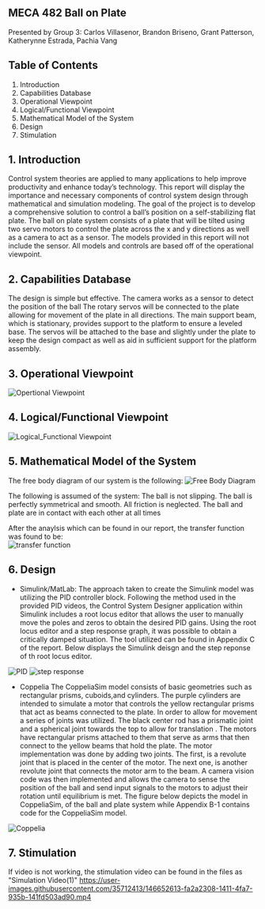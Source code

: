 ## MECA 482 Ball on Plate 
Presented by Group 3: Carlos Villasenor,
Brandon Briseno,
Grant Patterson,
Katherynne Estrada,
Pachia Vang
 

## Table of Contents 
 1. Introduction
 2. Capabilities Database 
 3. Operational Viewpoint 
 4. Logical/Functional Viewpoint 
 5. Mathematical Model of the System 
 6. Design
 7. Stimulation 


## 1. Introduction 
Control system theories are applied to many applications to help improve productivity and enhance today’s technology. This report will display the importance and necessary components of control system design through mathematical and simulation modeling. The goal of the project is to develop a comprehensive solution to control a ball’s position on a self-stabilizing flat plate. The ball on plate system consists of a plate that will be tilted using two servo motors to control the plate across the x and y directions as well as a camera to act as a sensor. The models provided in this report will not include the sensor. All models and controls are based off of the operational viewpoint.

## 2. Capabilities Database
The design is simple but effective.
The camera works as a sensor to detect the position of the ball
The rotary servos will be connected to the plate allowing for movement of the plate in all directions.
The main support beam, which is stationary, provides support to the platform to ensure a leveled base.
The servos will be attached to the base and slightly under the plate to keep the design compact as well as aid in sufficient support for the platform assembly. 

## 3. Operational Viewpoint 
![Opertional Viewpoint](https://user-images.githubusercontent.com/35712413/144789129-284a001f-f0cc-4ce9-9b9b-4296c430aad4.jpg)

## 4. Logical/Functional Viewpoint 
![Logical_Functional Viewpoint](https://user-images.githubusercontent.com/35712413/144789135-3cbc3698-73db-405e-968a-6798f5b5117d.jpg)

## 5. Mathematical Model of the System 
The free body diagram of our system is the following: 
![Free Body Diagram](https://user-images.githubusercontent.com/35712413/146634759-ef89ca2f-2c76-4e8e-9ba9-480f7d11f069.jpg)

The following is assumed of the system:
The ball is not slipping.
The ball is perfectly symmetrical and smooth. 
All friction is neglected. 
The ball and plate are in contact with each other at all times

After the anaylsis which can be found in our report, the transfer function was found to be:  
![transfer function](https://user-images.githubusercontent.com/35712413/146634880-bc643f6d-3fa2-48f9-b059-da4296a98603.JPG)

## 6. Design 
- Simulink/MatLab: 
The approach taken to create the Simulink model was utilizing the PID controller block. Following the method used in the provided PID videos, the Control System Designer application within Simulink includes a root locus editor that allows the user to manually move the poles and zeros to obtain the desired PID gains.  Using the root locus editor and a step response graph, it was possible to obtain a critically damped situation. The tool utilized can be found in Appendix C of the report. Below displays the Simulink deisgn and the step reponse of th root locus editor. 

![PID](https://user-images.githubusercontent.com/35712413/146652809-41757709-f5c9-40b0-a0fc-0da82e579db1.JPG)
![step response](https://user-images.githubusercontent.com/35712413/146652804-41bb9f63-abd6-427c-9190-2a672497eee7.JPG)

- Coppelia 
The CoppeliaSim model consists of basic geometries such as rectangular prisms, cuboids,and cylinders. The purple cylinders are intended to simulate a motor that controls the yellow rectangular prisms that act as beams connected to the plate. In order to allow for movement a series of joints was utilized. The black center rod has a prismatic joint and a spherical joint towards the top to allow for translation . The motors have rectangular prisms attached to them that serve as arms that then connect to the yellow beams that hold the plate. The motor implementation was done by adding two joints. The first, is a revolute joint that is placed in the center of the motor. The next one, is another revolute joint that connects the motor arm to the beam. A camera vision code was then implemented and allows the camera to sense the position of the ball and send input signals to the motors to adjust their rotation until equilibrium is met. The figure below depicts the model in CoppeliaSim, of the ball and plate system while Appendix B-1 contains code for the CoppeliaSim model. 

![Coppelia](https://user-images.githubusercontent.com/35712413/146652838-aa945454-eb0e-4fcd-badc-0e99533b83e7.JPG)

## 7. Stimulation 
If video is not working, the stimulation video can be found in the files as "Simulation Video(1)"
https://user-images.githubusercontent.com/35712413/146652613-fa2a2308-1411-4fa7-935b-141fd503ad90.mp4



